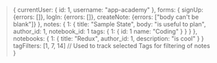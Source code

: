 > {
>  currentUser: {
    id: 1,
    username: "app-academy"
  },
  forms: {
    signUp: {errors: []},
    logIn: {errors: []},
    createNote: {errors: ["body can't be blank"]}
  },
  notes: {
    1: {
      title: "Sample State",
      body: "is useful to plan",
      author_id: 1,
      notebook_id: 1
      tags: {
        1: {
          id: 1
          name: "Coding"
        }
      }
    }
  },
  notebooks: {
    1: {
      title: "Redux",
      author_id: 1,
      description: "is cool"
    }
  }
  tagFilters: [1, 7, 14] // Used to track selected Tags for filtering of notes
}
